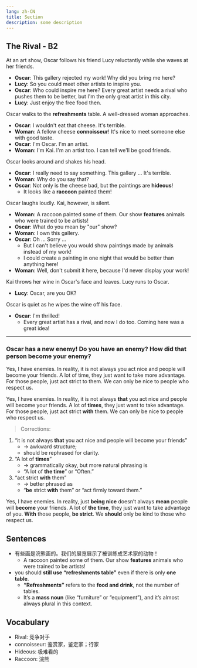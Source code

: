 ```yaml
---
lang: zh-CN
title: Section
description: some description
---
```


## The Rival - B2

At an art show, Oscar follows his friend Lucy reluctantly while she waves at her friends.

- **Oscar**: This gallery rejected my work! Why did you bring me here?
- **Lucy**: So you could meet other artists to inspire you.
- **Oscar**: Who could inspire me here? Every great artist needs a rival who pushes them to be better, but I'm the only great artist in this city.
- **Lucy**: Just enjoy the free food then.

Oscar walks to the **refreshments** table. A well-dressed woman approaches.

- **Oscar**: I wouldn't eat that cheese. It's terrible.
- **Woman**: A fellow cheese **connoisseur**! It's nice to meet someone else with good taste.
- **Oscar**: I'm Oscar. I'm an artist.
- **Woman**: I'm Kai. I'm an artist too. I can tell we'll be good friends.

Oscar looks around and shakes his head.

- **Oscar**: I really need to say something. This gallery ... It's terrible.
- **Woman**: Why do you say that?
- **Oscar**: Not only is the cheese bad, but the paintings are **hideous**!
  - It looks like a **raccoon** painted them!

Oscar laughs loudly. Kai, however, is silent.

- **Woman**: A raccoon painted some of them. Our show **features** animals who were trained to be artists!
- **Oscar**: What do you mean by "our" show?
- **Woman**: I own this gallery.
- **Oscar**: Oh ... Sorry ...
  - But I can't believe you would show paintings made by animals instead of my work!
  - I could create a painting in one night that would be better than anything here!
- **Woman**: Well, don't submit it here, because I'd never display your work!

Kai throws her wine in Oscar's face and leaves. Lucy runs to Oscar.

- **Lucy**: Oscar, are you OK?

Oscar is quiet as he wipes the wine off his face.

- **Oscar**: I'm thrilled!
  - Every great artist has a rival, and now I do too. Coming here was a great idea!

---

### Oscar has a new enemy! Do you have an enemy? How did that person become your enemy?

Yes, I have enemies. In reality, it is not always you act nice and people will become your friends. A lot of time, they just want to take more advantage. For those people, just act strict to them. We can only be nice to people who respect us.

Yes, I have enemies. In reality, it is not always **that** you act nice and people will become your friends. A lot of **times**, they just want to take advantage. For those people, just act strict **with** them. We can only be nice to people who respect us.

> Corrections:

1. “it is not always **that** you act nice and people will become your friends”
   - → awkward structure; 
   - should be rephrased for clarity.
2. “A lot of **times**”
   - → grammatically okay, but more natural phrasing is 
   - “A lot of **the time**” or “Often.”
3. “act strict **with** them”
   - → better phrased as 
   - “**be** strict **with** them” or “act firmly toward them.”

Yes, I have enemies. In reality, just **being nice** doesn’t always **mean** people will **become** your friends. A lot of **the time**, they just want to take advantage of you. **With** those people, **be strict**. We **should** only be kind to those who respect us.

## Sentences

- 有些画是浣熊画的。我们的展览展示了被训练成艺术家的动物！
  - A raccoon painted some of them. Our show **features** animals who were trained to be artists!
- you should **still use “refreshments table”** even if there is only **one table**.
  - **“Refreshments”** refers to the **food and drink**, not the number of tables.
  - It’s a **mass noun** (like “furniture” or “equipment”), and it’s almost always plural in this context.

## Vocabulary

- Rival: 竞争对手
- connoisseur: 鉴赏家，鉴定家；行家
- Hideous: 极难看的
- Raccoon: 浣熊

